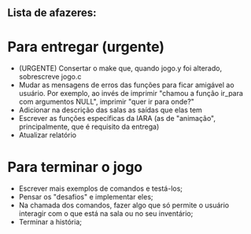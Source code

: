 ## Lista de afazeres:  

# Para entregar (urgente)
* (URGENTE) Consertar o make que, quando jogo.y foi alterado, sobrescreve jogo.c 
* Mudar as mensagens de erros das funções para ficar amigável ao usuário. Por exemplo, ao invés de imprimir "chamou a função ir_para com argumentos NULL", imprimir "quer ir para onde?"
* Adicionar na descrição das salas as saídas que elas tem
* Escrever as funções específicas da IARA (as de "animação", principalmente, que é requisito da entrega) 
* Atualizar relatório

# Para terminar o jogo
* Escrever mais exemplos de comandos e testá-los;  
* Pensar os "desafios" e implementar eles;  
* Na chamada dos comandos, fazer algo que só permite o usuário interagir com o que está na sala ou no seu inventário; 
* Terminar a história;  
